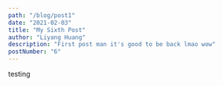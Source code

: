 ```yaml
---
path: "/blog/post1"
date: "2021-02-03"
title: "My Sixth Post"
author: "Liyang Huang"
description: "First post man it's good to be back lmao wow"
postNumber: "6"
---
```


testing